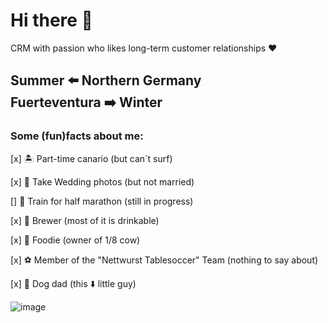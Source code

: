 # Hi there 👋

CRM with passion who likes long-term customer relationships :heart:

Summer ⬅️ Northern Germany  
Fuerteventura ➡️ Winter
---

### Some (fun)facts about me:

[x] 🏝️ Part-time canario (but can´t surf)  

[x] 💒 Take Wedding photos (but not married)  

[]   🏃 Train for half marathon (still in progress)  

[x] 🍺 Brewer (most of it is drinkable)  

[x] 🦐 Foodie (owner of 1/8 cow)  

[x] ⚽ Member of the "Nettwurst Tablesoccer" Team (nothing to say about) 

[x] 🐶  Dog dad (this ⬇️ little guy)  

![image](https://github.com/Wandersmann731/Wandersmann731/assets/173609680/caa3ff5e-4677-478d-ab4a-0aad8a5b252d)
